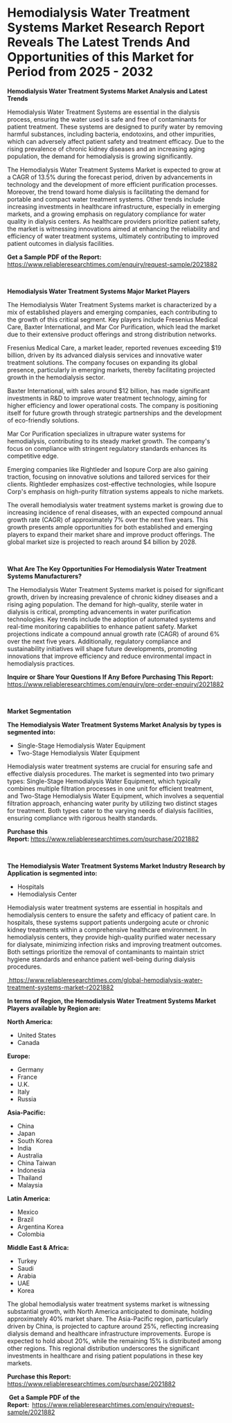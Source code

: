 <p><h1>Hemodialysis Water Treatment Systems Market Research Report Reveals The Latest Trends And Opportunities of this Market for Period from 2025 - 2032</h1></p><p><strong>Hemodialysis Water Treatment Systems Market Analysis and Latest Trends</strong></p>
<p><p>Hemodialysis Water Treatment Systems are essential in the dialysis process, ensuring the water used is safe and free of contaminants for patient treatment. These systems are designed to purify water by removing harmful substances, including bacteria, endotoxins, and other impurities, which can adversely affect patient safety and treatment efficacy. Due to the rising prevalence of chronic kidney diseases and an increasing aging population, the demand for hemodialysis is growing significantly.</p><p>The Hemodialysis Water Treatment Systems Market is expected to grow at a CAGR of 13.5% during the forecast period, driven by advancements in technology and the development of more efficient purification processes. Moreover, the trend toward home dialysis is facilitating the demand for portable and compact water treatment systems. Other trends include increasing investments in healthcare infrastructure, especially in emerging markets, and a growing emphasis on regulatory compliance for water quality in dialysis centers. As healthcare providers prioritize patient safety, the market is witnessing innovations aimed at enhancing the reliability and efficiency of water treatment systems, ultimately contributing to improved patient outcomes in dialysis facilities.</p></p>
<p><strong>Get a Sample PDF of the Report:&nbsp;</strong> <a href="https://www.reliableresearchtimes.com/enquiry/request-sample/2021882?utm_campaign=1420&utm_medium=2&utm_source=Github&utm_content=ia&utm_term=13042025&utm_id=hemodialysis-water-treatment-systems">https://www.reliableresearchtimes.com/enquiry/request-sample/2021882</a></p>
<p>&nbsp;</p>
<p><strong>Hemodialysis Water Treatment Systems Major Market Players</strong></p>
<p><p>The Hemodialysis Water Treatment Systems market is characterized by a mix of established players and emerging companies, each contributing to the growth of this critical segment. Key players include Fresenius Medical Care, Baxter International, and Mar Cor Purification, which lead the market due to their extensive product offerings and strong distribution networks.</p><p>Fresenius Medical Care, a market leader, reported revenues exceeding $19 billion, driven by its advanced dialysis services and innovative water treatment solutions. The company focuses on expanding its global presence, particularly in emerging markets, thereby facilitating projected growth in the hemodialysis sector.</p><p>Baxter International, with sales around $12 billion, has made significant investments in R&D to improve water treatment technology, aiming for higher efficiency and lower operational costs. The company is positioning itself for future growth through strategic partnerships and the development of eco-friendly solutions.</p><p>Mar Cor Purification specializes in ultrapure water systems for hemodialysis, contributing to its steady market growth. The company's focus on compliance with stringent regulatory standards enhances its competitive edge.</p><p>Emerging companies like Rightleder and Isopure Corp are also gaining traction, focusing on innovative solutions and tailored services for their clients. Rightleder emphasizes cost-effective technologies, while Isopure Corp's emphasis on high-purity filtration systems appeals to niche markets.</p><p>The overall hemodialysis water treatment systems market is growing due to increasing incidence of renal diseases, with an expected compound annual growth rate (CAGR) of approximately 7% over the next five years. This growth presents ample opportunities for both established and emerging players to expand their market share and improve product offerings. The global market size is projected to reach around $4 billion by 2028.</p></p>
<p>&nbsp;</p>
<p><strong>What Are The Key Opportunities For Hemodialysis Water Treatment Systems Manufacturers?</strong></p>
<p><p>The Hemodialysis Water Treatment Systems market is poised for significant growth, driven by increasing prevalence of chronic kidney diseases and a rising aging population. The demand for high-quality, sterile water in dialysis is critical, prompting advancements in water purification technologies. Key trends include the adoption of automated systems and real-time monitoring capabilities to enhance patient safety. Market projections indicate a compound annual growth rate (CAGR) of around 6% over the next five years. Additionally, regulatory compliance and sustainability initiatives will shape future developments, promoting innovations that improve efficiency and reduce environmental impact in hemodialysis practices.</p></p>
<p><strong>Inquire or Share Your Questions If Any Before Purchasing This Report:</strong> <a href="https://www.reliableresearchtimes.com/enquiry/pre-order-enquiry/2021882?utm_campaign=1420&utm_medium=2&utm_source=Github&utm_content=ia&utm_term=13042025&utm_id=hemodialysis-water-treatment-systems">https://www.reliableresearchtimes.com/enquiry/pre-order-enquiry/2021882</a></p>
<p>&nbsp;</p>
<p><strong>Market Segmentation</strong></p>
<p><strong>The Hemodialysis Water Treatment Systems Market Analysis by types is segmented into:</strong></p>
<p><ul><li>Single-Stage Hemodialysis Water Equipment</li><li>Two-Stage Hemodialysis Water Equipment</li></ul></p>
<p><p>Hemodialysis water treatment systems are crucial for ensuring safe and effective dialysis procedures. The market is segmented into two primary types: Single-Stage Hemodialysis Water Equipment, which typically combines multiple filtration processes in one unit for efficient treatment, and Two-Stage Hemodialysis Water Equipment, which involves a sequential filtration approach, enhancing water purity by utilizing two distinct stages for treatment. Both types cater to the varying needs of dialysis facilities, ensuring compliance with rigorous health standards.</p></p>
<p><strong>Purchase this Report:&nbsp;</strong><a href="https://www.reliableresearchtimes.com/purchase/2021882?utm_campaign=1420&utm_medium=2&utm_source=Github&utm_content=ia&utm_term=13042025&utm_id=hemodialysis-water-treatment-systems">https://www.reliableresearchtimes.com/purchase/2021882</a></p>
<p>&nbsp;</p>
<p><strong>The Hemodialysis Water Treatment Systems Market Industry Research by Application is segmented into:</strong></p>
<p><ul><li>Hospitals</li><li>Hemodialysis Center</li></ul></p>
<p><p>Hemodialysis water treatment systems are essential in hospitals and hemodialysis centers to ensure the safety and efficacy of patient care. In hospitals, these systems support patients undergoing acute or chronic kidney treatments within a comprehensive healthcare environment. In hemodialysis centers, they provide high-quality purified water necessary for dialysate, minimizing infection risks and improving treatment outcomes. Both settings prioritize the removal of contaminants to maintain strict hygiene standards and enhance patient well-being during dialysis procedures.</p></p>
<p><a href="https://www.reliableresearchtimes.com/global-hemodialysis-water-treatment-systems-market-r2021882?utm_campaign=1420&utm_medium=2&utm_source=Github&utm_content=ia&utm_term=13042025&utm_id=hemodialysis-water-treatment-systems">&nbsp;https://www.reliableresearchtimes.com/global-hemodialysis-water-treatment-systems-market-r2021882</a></p>
<p><strong>In terms of Region, the Hemodialysis Water Treatment Systems Market Players available by Region are:</strong></p>
<p>
    <p> <strong> North America: </strong>
        <ul>
            <li>United States</li>
            <li>Canada</li>
        </ul>
        </p> 
    <p> <strong> Europe: </strong>
        <ul>
            <li>Germany</li>
            <li>France</li>
            <li>U.K.</li>
            <li>Italy</li>
            <li>Russia</li>
        </ul>
        </p> 
    <p> <strong> Asia-Pacific: </strong>
        <ul>
            <li>China</li>
            <li>Japan</li>
            <li>South Korea</li>
            <li>India</li>
            <li>Australia</li>
            <li>China Taiwan</li>
            <li>Indonesia</li>
            <li>Thailand</li>
            <li>Malaysia</li>
        </ul>
        </p> 
    <p> <strong> Latin America: </strong>
        <ul>
            <li>Mexico</li>
            <li>Brazil</li>
            <li>Argentina Korea</li>
            <li>Colombia</li>
        </ul>
        </p> 
    <p> <strong> Middle East & Africa: </strong>
        <ul>
            <li>Turkey</li>
            <li>Saudi</li>
            <li>Arabia</li>
            <li>UAE</li>
            <li>Korea</li>
        </ul>
    </p>
    </p>
<p><p>The global hemodialysis water treatment systems market is witnessing substantial growth, with North America anticipated to dominate, holding approximately 40% market share. The Asia-Pacific region, particularly driven by China, is projected to capture around 25%, reflecting increasing dialysis demand and healthcare infrastructure improvements. Europe is expected to hold about 20%, while the remaining 15% is distributed among other regions. This regional distribution underscores the significant investments in healthcare and rising patient populations in these key markets.</p></p>
<p><strong>Purchase this Report: </strong><a href="https://www.reliableresearchtimes.com/purchase/2021882?utm_campaign=1420&utm_medium=2&utm_source=Github&utm_content=ia&utm_term=13042025&utm_id=hemodialysis-water-treatment-systems">https://www.reliableresearchtimes.com/purchase/2021882</a></p>
<p>&nbsp;<strong>Get a Sample PDF of the Report:&nbsp;&nbsp;</strong><a href="https://www.reliableresearchtimes.com/enquiry/request-sample/2021882?utm_campaign=1420&utm_medium=2&utm_source=Github&utm_content=ia&utm_term=13042025&utm_id=hemodialysis-water-treatment-systems">https://www.reliableresearchtimes.com/enquiry/request-sample/2021882</a></p>
<p><strong></strong></p>
<p><p></p><p></p><p></p></p>